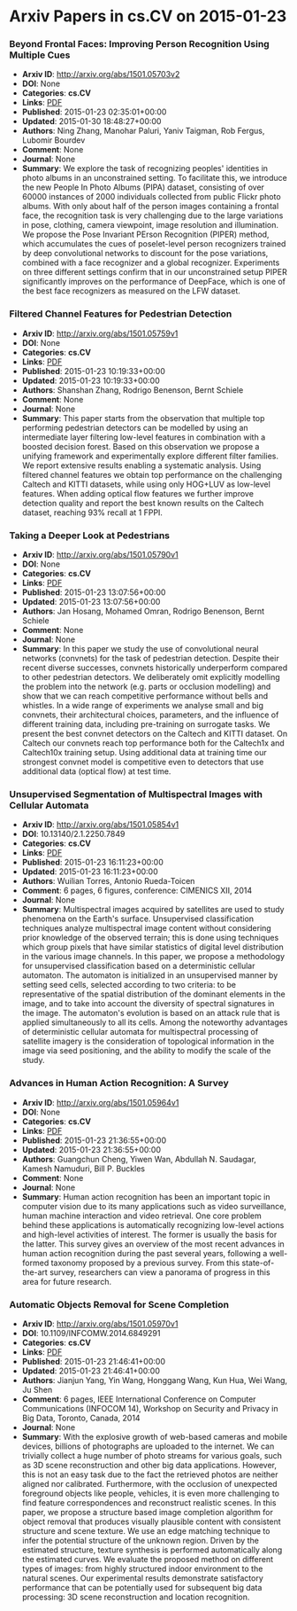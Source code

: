 # Arxiv Papers in cs.CV on 2015-01-23
### Beyond Frontal Faces: Improving Person Recognition Using Multiple Cues
- **Arxiv ID**: http://arxiv.org/abs/1501.05703v2
- **DOI**: None
- **Categories**: **cs.CV**
- **Links**: [PDF](http://arxiv.org/pdf/1501.05703v2)
- **Published**: 2015-01-23 02:35:01+00:00
- **Updated**: 2015-01-30 18:48:27+00:00
- **Authors**: Ning Zhang, Manohar Paluri, Yaniv Taigman, Rob Fergus, Lubomir Bourdev
- **Comment**: None
- **Journal**: None
- **Summary**: We explore the task of recognizing peoples' identities in photo albums in an unconstrained setting. To facilitate this, we introduce the new People In Photo Albums (PIPA) dataset, consisting of over 60000 instances of 2000 individuals collected from public Flickr photo albums. With only about half of the person images containing a frontal face, the recognition task is very challenging due to the large variations in pose, clothing, camera viewpoint, image resolution and illumination. We propose the Pose Invariant PErson Recognition (PIPER) method, which accumulates the cues of poselet-level person recognizers trained by deep convolutional networks to discount for the pose variations, combined with a face recognizer and a global recognizer. Experiments on three different settings confirm that in our unconstrained setup PIPER significantly improves on the performance of DeepFace, which is one of the best face recognizers as measured on the LFW dataset.



### Filtered Channel Features for Pedestrian Detection
- **Arxiv ID**: http://arxiv.org/abs/1501.05759v1
- **DOI**: None
- **Categories**: **cs.CV**
- **Links**: [PDF](http://arxiv.org/pdf/1501.05759v1)
- **Published**: 2015-01-23 10:19:33+00:00
- **Updated**: 2015-01-23 10:19:33+00:00
- **Authors**: Shanshan Zhang, Rodrigo Benenson, Bernt Schiele
- **Comment**: None
- **Journal**: None
- **Summary**: This paper starts from the observation that multiple top performing pedestrian detectors can be modelled by using an intermediate layer filtering low-level features in combination with a boosted decision forest. Based on this observation we propose a unifying framework and experimentally explore different filter families. We report extensive results enabling a systematic analysis.   Using filtered channel features we obtain top performance on the challenging Caltech and KITTI datasets, while using only HOG+LUV as low-level features. When adding optical flow features we further improve detection quality and report the best known results on the Caltech dataset, reaching 93% recall at 1 FPPI.



### Taking a Deeper Look at Pedestrians
- **Arxiv ID**: http://arxiv.org/abs/1501.05790v1
- **DOI**: None
- **Categories**: **cs.CV**
- **Links**: [PDF](http://arxiv.org/pdf/1501.05790v1)
- **Published**: 2015-01-23 13:07:56+00:00
- **Updated**: 2015-01-23 13:07:56+00:00
- **Authors**: Jan Hosang, Mohamed Omran, Rodrigo Benenson, Bernt Schiele
- **Comment**: None
- **Journal**: None
- **Summary**: In this paper we study the use of convolutional neural networks (convnets) for the task of pedestrian detection. Despite their recent diverse successes, convnets historically underperform compared to other pedestrian detectors. We deliberately omit explicitly modelling the problem into the network (e.g. parts or occlusion modelling) and show that we can reach competitive performance without bells and whistles. In a wide range of experiments we analyse small and big convnets, their architectural choices, parameters, and the influence of different training data, including pre-training on surrogate tasks.   We present the best convnet detectors on the Caltech and KITTI dataset. On Caltech our convnets reach top performance both for the Caltech1x and Caltech10x training setup. Using additional data at training time our strongest convnet model is competitive even to detectors that use additional data (optical flow) at test time.



### Unsupervised Segmentation of Multispectral Images with Cellular Automata
- **Arxiv ID**: http://arxiv.org/abs/1501.05854v1
- **DOI**: 10.13140/2.1.2250.7849
- **Categories**: **cs.CV**
- **Links**: [PDF](http://arxiv.org/pdf/1501.05854v1)
- **Published**: 2015-01-23 16:11:23+00:00
- **Updated**: 2015-01-23 16:11:23+00:00
- **Authors**: Wuilian Torres, Antonio Rueda-Toicen
- **Comment**: 6 pages, 6 figures, conference: CIMENICS XII, 2014
- **Journal**: None
- **Summary**: Multispectral images acquired by satellites are used to study phenomena on the Earth's surface. Unsupervised classification techniques analyze multispectral image content without considering prior knowledge of the observed terrain; this is done using techniques which group pixels that have similar statistics of digital level distribution in the various image channels. In this paper, we propose a methodology for unsupervised classification based on a deterministic cellular automaton. The automaton is initialized in an unsupervised manner by setting seed cells, selected according to two criteria: to be representative of the spatial distribution of the dominant elements in the image, and to take into account the diversity of spectral signatures in the image. The automaton's evolution is based on an attack rule that is applied simultaneously to all its cells. Among the noteworthy advantages of deterministic cellular automata for multispectral processing of satellite imagery is the consideration of topological information in the image via seed positioning, and the ability to modify the scale of the study.



### Advances in Human Action Recognition: A Survey
- **Arxiv ID**: http://arxiv.org/abs/1501.05964v1
- **DOI**: None
- **Categories**: **cs.CV**
- **Links**: [PDF](http://arxiv.org/pdf/1501.05964v1)
- **Published**: 2015-01-23 21:36:55+00:00
- **Updated**: 2015-01-23 21:36:55+00:00
- **Authors**: Guangchun Cheng, Yiwen Wan, Abdullah N. Saudagar, Kamesh Namuduri, Bill P. Buckles
- **Comment**: None
- **Journal**: None
- **Summary**: Human action recognition has been an important topic in computer vision due to its many applications such as video surveillance, human machine interaction and video retrieval. One core problem behind these applications is automatically recognizing low-level actions and high-level activities of interest. The former is usually the basis for the latter. This survey gives an overview of the most recent advances in human action recognition during the past several years, following a well-formed taxonomy proposed by a previous survey. From this state-of-the-art survey, researchers can view a panorama of progress in this area for future research.



### Automatic Objects Removal for Scene Completion
- **Arxiv ID**: http://arxiv.org/abs/1501.05970v1
- **DOI**: 10.1109/INFCOMW.2014.6849291
- **Categories**: **cs.CV**
- **Links**: [PDF](http://arxiv.org/pdf/1501.05970v1)
- **Published**: 2015-01-23 21:46:41+00:00
- **Updated**: 2015-01-23 21:46:41+00:00
- **Authors**: Jianjun Yang, Yin Wang, Honggang Wang, Kun Hua, Wei Wang, Ju Shen
- **Comment**: 6 pages, IEEE International Conference on Computer Communications
  (INFOCOM 14), Workshop on Security and Privacy in Big Data, Toronto, Canada,
  2014
- **Journal**: None
- **Summary**: With the explosive growth of web-based cameras and mobile devices, billions of photographs are uploaded to the internet. We can trivially collect a huge number of photo streams for various goals, such as 3D scene reconstruction and other big data applications. However, this is not an easy task due to the fact the retrieved photos are neither aligned nor calibrated. Furthermore, with the occlusion of unexpected foreground objects like people, vehicles, it is even more challenging to find feature correspondences and reconstruct realistic scenes. In this paper, we propose a structure based image completion algorithm for object removal that produces visually plausible content with consistent structure and scene texture. We use an edge matching technique to infer the potential structure of the unknown region. Driven by the estimated structure, texture synthesis is performed automatically along the estimated curves. We evaluate the proposed method on different types of images: from highly structured indoor environment to the natural scenes. Our experimental results demonstrate satisfactory performance that can be potentially used for subsequent big data processing: 3D scene reconstruction and location recognition.



